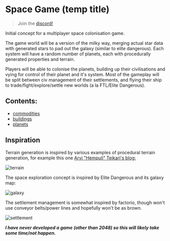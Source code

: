 # Space Game (temp title)

> Join the [discord!](https://discord.gg/6mbZabT)

Initial concept for a multiplayer space colonisation game.

The game world will be a version of the milky way, merging actual star data with generated stars to pad out the galaxy (similar to elite dangerous). Each system will have a random number of planets, each with procedurally generated properties and terrain.

Players will be able to colonise the planets, building up their civilisations and vying for control of their planet and it's system. Most of the gameplay will be split between civ management of their settlements, and flying their ship to trade/fight/explore/settle new worlds (a la FTL/Elite Dangerous).

## Contents:
- [commodities](commodities.md)
- [buildings](buildings.md)
- [planets](planets.md)

## Inspiration

Terrain generation is inspired by various examples of procedural terrain generation, for example this one [Arvi "Hempuli" Teikari's blog:](https://www.hempuli.com/blogblog/archives/186)

![terrain](http://www.hempuli.com/blogblog/wp-content/uploads/2010/08/city.png)

The space exploration concept is inspired by Elite Dangerous and its galaxy map:

![galaxy](https://pbs.twimg.com/media/D0MtLA6WwAMYNrc?format=jpg)

The settlement management is somewhat inspired by factorio, though won't use conveyor belts/power lines and hopefully won't be as brown.

![settlement](https://assets.rockpapershotgun.com/images/2019/09/Factorio.jpg/RPSS/resize/760x-1/format/jpg/quality/90)

***I have never developed a game (other than 2048) so this will likely take some time/not happen.***

